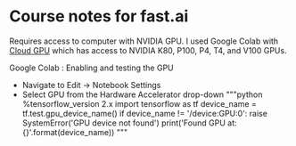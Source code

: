 # Course notes for fast.ai

Requires access to computer with NVIDIA GPU. I used Google Colab with [Cloud GPU](https://cloud.google.com/gpu) which has access to NVIDIA K80, P100, P4, T4, and V100 GPUs.


Google Colab : Enabling and testing the GPU
* Navigate to Edit → Notebook Settings
* Select GPU from the Hardware Accelerator drop-down
"""python
%tensorflow_version 2.x
import tensorflow as tf
device_name = tf.test.gpu_device_name()
if device_name != '/device:GPU:0':
  raise SystemError('GPU device not found')
print('Found GPU at: {}'.format(device_name))
"""
